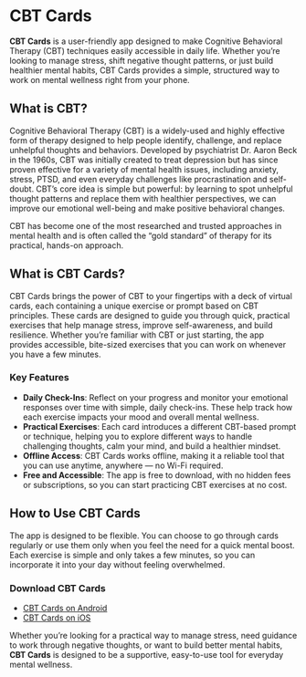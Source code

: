# CBT Cards

**CBT Cards** is a user-friendly app designed to make Cognitive Behavioral Therapy (CBT) techniques easily accessible in daily life. Whether you’re looking to manage stress, shift negative thought patterns, or just build healthier mental habits, CBT Cards provides a simple, structured way to work on mental wellness right from your phone.

## What is CBT?

Cognitive Behavioral Therapy (CBT) is a widely-used and highly effective form of therapy designed to help people identify, challenge, and replace unhelpful thoughts and behaviors. Developed by psychiatrist Dr. Aaron Beck in the 1960s, CBT was initially created to treat depression but has since proven effective for a variety of mental health issues, including anxiety, stress, PTSD, and even everyday challenges like procrastination and self-doubt. CBT’s core idea is simple but powerful: by learning to spot unhelpful thought patterns and replace them with healthier perspectives, we can improve our emotional well-being and make positive behavioral changes.

CBT has become one of the most researched and trusted approaches in mental health and is often called the “gold standard” of therapy for its practical, hands-on approach.

## What is CBT Cards?

CBT Cards brings the power of CBT to your fingertips with a deck of virtual cards, each containing a unique exercise or prompt based on CBT principles. These cards are designed to guide you through quick, practical exercises that help manage stress, improve self-awareness, and build resilience. Whether you’re familiar with CBT or just starting, the app provides accessible, bite-sized exercises that you can work on whenever you have a few minutes.

### Key Features

- **Daily Check-Ins**: Reflect on your progress and monitor your emotional responses over time with simple, daily check-ins. These help track how each exercise impacts your mood and overall mental wellness.
- **Practical Exercises**: Each card introduces a different CBT-based prompt or technique, helping you to explore different ways to handle challenging thoughts, calm your mind, and build a healthier mindset.
- **Offline Access**: CBT Cards works offline, making it a reliable tool that you can use anytime, anywhere — no Wi-Fi required.
- **Free and Accessible**: The app is free to download, with no hidden fees or subscriptions, so you can start practicing CBT exercises at no cost.

## How to Use CBT Cards

The app is designed to be flexible. You can choose to go through cards regularly or use them only when you feel the need for a quick mental boost. Each exercise is simple and only takes a few minutes, so you can incorporate it into your day without feeling overwhelmed.

### Download CBT Cards

- [CBT Cards on Android](https://play.google.com/store/apps/details?id=cbt.cbtcards.stressrelief)
- [CBT Cards on iOS](https://apps.apple.com/us/app/cbt-cards-%D1%81bt-for-daily-use/id6737169041)

Whether you’re looking for a practical way to manage stress, need guidance to work through negative thoughts, or want to build better mental habits, **CBT Cards** is designed to be a supportive, easy-to-use tool for everyday mental wellness.
